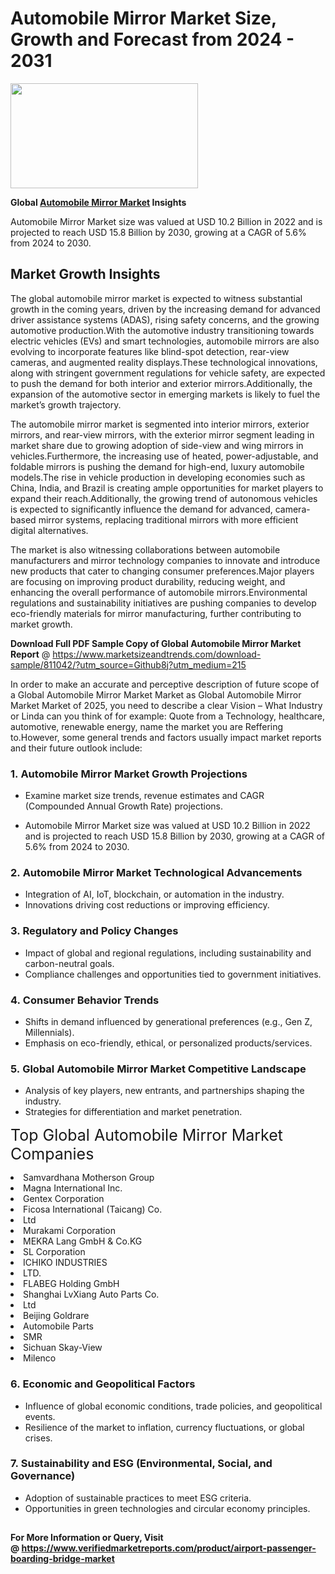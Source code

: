 <H1>Automobile Mirror Market Size, Growth and Forecast from 2024 - 2031</H1><img class="aligncenter size-medium wp-image-584254" src="https://thirdeyenews.in/wp-content/uploads/2024/09/Global-Market-Research-300x168.jpeg" alt="" width="300" height="168" /><p><strong>Global&nbsp;<a href="https://www.marketsizeandtrends.com/download-sample/811042/?utm_source=Github8j?utm_medium=215">Automobile Mirror Market</a> Insights</strong></p><p>Automobile Mirror Market size was valued at USD 10.2 Billion in 2022 and is projected to reach USD 15.8 Billion by 2030, growing at a CAGR of 5.6% from 2024 to 2030.</p><p><h2>Market Growth Insights</h2> <p>The global automobile mirror market is expected to witness substantial growth in the coming years, driven by the increasing demand for advanced driver assistance systems (ADAS), rising safety concerns, and the growing automotive production.With the automotive industry transitioning towards electric vehicles (EVs) and smart technologies, automobile mirrors are also evolving to incorporate features like blind-spot detection, rear-view cameras, and augmented reality displays.These technological innovations, along with stringent government regulations for vehicle safety, are expected to push the demand for both interior and exterior mirrors.Additionally, the expansion of the automotive sector in emerging markets is likely to fuel the market’s growth trajectory.</p> <p>The automobile mirror market is segmented into interior mirrors, exterior mirrors, and rear-view mirrors, with the exterior mirror segment leading in market share due to growing adoption of side-view and wing mirrors in vehicles.Furthermore, the increasing use of heated, power-adjustable, and foldable mirrors is pushing the demand for high-end, luxury automobile models.The rise in vehicle production in developing economies such as China, India, and Brazil is creating ample opportunities for market players to expand their reach.Additionally, the growing trend of autonomous vehicles is expected to significantly influence the demand for advanced, camera-based mirror systems, replacing traditional mirrors with more efficient digital alternatives.</p> <p>The market is also witnessing collaborations between automobile manufacturers and mirror technology companies to innovate and introduce new products that cater to changing consumer preferences.Major players are focusing on improving product durability, reducing weight, and enhancing the overall performance of automobile mirrors.Environmental regulations and sustainability initiatives are pushing companies to develop eco-friendly materials for mirror manufacturing, further contributing to market growth.</p> <p><span class=""><strong>Download Full PDF Sample Copy of Global Automobile Mirror Market Report</strong> @ <a href="https://www.marketsizeandtrends.com/download-sample/811042/?utm_source=Github8j?utm_medium=215" target="_blank">https://www.marketsizeandtrends.com/download-sample/811042/?utm_source=Github8j?utm_medium=215</a></span></p><p>In order to make an accurate and perceptive description of future scope of a Global&nbsp;Automobile Mirror Market Market as Global&nbsp;Automobile Mirror Market Market of 2025, you need to describe a clear Vision &ndash; What Industry or Linda can you think of for example: Quote from a Technology, healthcare, automotive, renewable energy, name the market you are Reffering to.However, some general trends and factors usually impact market reports and their future outlook include:</p><h3>1.&nbsp;<strong>Automobile Mirror Market Growth Projections</strong></h3><ul><li>Examine market size trends, revenue estimates and CAGR (Compounded Annual Growth Rate) projections.</li><li><p>Automobile Mirror Market size was valued at USD 10.2 Billion in 2022 and is projected to reach USD 15.8 Billion by 2030, growing at a CAGR of 5.6% from 2024 to 2030.</p></li></ul><h3>2.&nbsp;<strong>Automobile Mirror Market Technological Advancements</strong></h3><ul><li>Integration of AI, IoT, blockchain, or automation in the industry.</li><li>Innovations driving cost reductions or improving efficiency.</li></ul><h3>3.&nbsp;<strong>Regulatory and Policy Changes</strong></h3><ul><li>Impact of global and regional regulations, including sustainability and carbon-neutral goals.</li><li>Compliance challenges and opportunities tied to government initiatives.</li></ul><h3>4.&nbsp;<strong>Consumer Behavior Trends</strong></h3><ul><li>Shifts in demand influenced by generational preferences (e.g., Gen Z, Millennials).</li><li>Emphasis on eco-friendly, ethical, or personalized products/services.</li></ul><h3>5.&nbsp;<strong>Global Automobile Mirror Market Competitive Landscape</strong></h3><ul><li>Analysis of key players, new entrants, and partnerships shaping the industry.</li><li>Strategies for differentiation and market penetration.</li></ul><p data-pm-slice="1 1 []"><span style="color: inherit; font-family: inherit; font-size: 25px;">Top Global Automobile Mirror Market Companies</span></p><div class="" data-test-id=""><p><li>Samvardhana Motherson Group</li><li> Magna International Inc.</li><li> Gentex Corporation</li><li> Ficosa International (Taicang) Co.</li><li> Ltd</li><li> Murakami Corporation</li><li> MEKRA Lang GmbH & Co.KG</li><li> SL Corporation</li><li> ICHIKO INDUSTRIES</li><li>LTD.</li><li> FLABEG Holding GmbH</li><li> Shanghai LvXiang Auto Parts Co.</li><li> Ltd</li><li> Beijing Goldrare</li><li> Automobile Parts</li><li> SMR</li><li> Sichuan Skay-View</li><li> Milenco</li></p></div><h3>6.&nbsp;<strong>Economic and Geopolitical Factors</strong></h3><ul><li>Influence of global economic conditions, trade policies, and geopolitical events.</li><li>Resilience of the market to inflation, currency fluctuations, or global crises.</li></ul><h3>7.&nbsp;<strong>Sustainability and ESG (Environmental, Social, and Governance)</strong></h3><ul><li>Adoption of sustainable practices to meet ESG criteria.</li><li>Opportunities in green technologies and circular economy principles.</li></ul><h2><strong style="font-size: 14px;">For More Information or Query, Visit @&nbsp;</strong><a style="background-color: #ffffff; font-size: 14px;" href="https://www.marketsizeandtrends.com/report/automobile-mirror-market/" target="_blank">https://www.verifiedmarketreports.com/product/airport-passenger-boarding-bridge-market</a></h2>